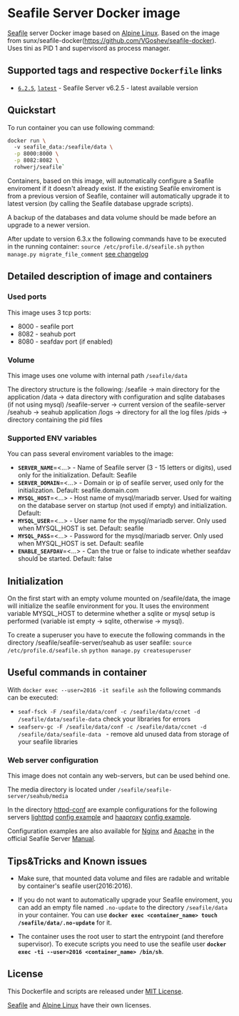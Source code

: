 # Seafile Server Docker image
[Seafile](http://seafile.com/) server Docker image based on [Alpine Linux](https://hub.docker.com/_/alpine/).
Based on the image from sunx/seafile-docker(https://github.com/VGoshev/seafile-docker).
Uses tini as PID 1 and supervisord as process manager.

## Supported tags and respective `Dockerfile` links

* [`6.2.5`](https://github.com/rohwerj/seafile-docker/blob/6.2.5/docker/Dockerfile), [`latest`](https://github.com/rohwerj/seafile-docker/blob/master/docker/Dockerfile) - Seafile Server v6.2.5 - latest available version

## Quickstart

To run container you can use following command:
```bash
docker run \  
  -v seafile_data:/seafile/data \
  -p 8000:8000 \
  -p 8082:8082 \
  rohwerj/seafile`
```
Containers, based on this image, will automatically configure
 a Seafile enviroment if it doesn't already exist. If the existing Seafile enviroment is from a previous version of Seafile, container will automatically upgrade it to latest version (by calling the Seafile database upgrade scripts).

A backup of the databases and data volume should be made before an upgrade to a newer version.

After update to version 6.3.x the following commands have to be executed in the running container:
`source /etc/profile.d/seafile.sh`
`python manage.py migrate_file_comment`
[see changelog](https://manual.seafile.com/changelog/server-changelog.html)

## Detailed description of image and containers

### Used ports

This image uses 3 tcp ports:
* 8000 - seafile port
* 8082 - seahub port
* 8080 - seafdav port (if enabled)

### Volume
This image uses one volume with internal path `/seafile/data`

The directory structure is the following:
/seafile -> main directory for the application
  /data  -> data directory with configuration and sqlite databases (if not using mysql)
  /seafile-server -> current version of the seafile-server
    /seahub       -> seahub application
  /logs   -> directory for all the log files
  /pids   -> directory containing the pid files

### Supported ENV variables

You can pass several enviroment variables to the image:
* **`SERVER_NAME`**=\<...> - Name of Seafile server (3 - 15 letters or digits), used only for the initialization. Default: Seafile
* **`SERVER_DOMAIN`**=\<...> - Domain or ip of seafile server, used only for the initialization. Default: seafile.domain.com
* **`MYSQL_HOST`**=\<...> - Host name of mysql/mariadb server. Used for waiting on the database server on startup (not used if empty) and initialization. Default: <empty>
* **`MYSQL_USER`**=\<...> - User name for the mysql/mariadb server. Only used when MYSQL_HOST is set. Default: seafile
* **`MYSQL_PASS`**=\<...> - Password for the mysql/mariadb server. Only used when MYSQL_HOST is set. Default: seafile
* **`ENABLE_SEAFDAV`**=\<...> - Can the true or false to indicate whether seafdav should be started. Default: false

## Initialization

On the first start with an empty volume mounted on /seafile/data, the image will initialize the seafile environment for you.
It uses the environment variable MYSQL_HOST to determine whether a sqlite or mysql setup is performed (variable ist empty -> sqlite, otherwise -> mysql).

To create a superuser you have to execute the following commands in the directory /seafile/seafile-server/seahub as user seafile:
`source /etc/profile.d/seafile.sh`
`python manage.py createsuperuser`

## Useful commands in container

With `docker exec --user=2016 -it seafile ash` the following commands can be executed:
* `seaf-fsck -F /seafile/data/conf -c /seafile/data/ccnet -d /seafile/data/seafile-data` check your libraries for errors
* `seafserv-gc -F /seafile/data/conf -c /seafile/data/ccnet -d /seafile/data/seafile-data ` - remove ald unused data from storage of your seafile libraries

### Web server configuration

This image does not contain any web-servers, but can be used behind one.

The media directory is located under
`/seafile/seafile-server/seahub/media`

In the directory [httpd-conf](https://github.com/rohwerj/seafile-docker/blob/master/httpd-conf/) are example configurations for the following servers
[lighttpd](https://www.lighttpd.net/) [config example](https://github.com/rohwerj/seafile-docker/blob/master/httpd-conf/lighttpd.conf.example) and
[haaproxy](https://www.haproxy.com/) [config example](https://github.com/rohwerj/seafile-docker/blob/master/httpd-conf/haproxy.cfg).

Configuration examples are also available for
[Nginx](https://manual.seafile.com/deploy/deploy_with_nginx.html) and
[Apache](https://manual.seafile.com/deploy/deploy_with_apache.html)
in the official Seafile Server [Manual](https://manual.seafile.com/).

## Tips&amp;Tricks and Known issues

* Make sure, that mounted data volume and files are radable and writable by container's seafile user(2016:2016).

* If you do not want to automatically upgrade your Seafile enviroment,
you can add an empty file named `.no-update` to the directory `/seafile/data` in your container. You can use **`docker exec <container_name> touch /seafile/data/.no-update`** for it.

* The container uses the root user to start the entrypoint (and therefore supervisor). To execute scripts you need to use the seafile user **`docker exec -ti --user=2016 <container_name> /bin/sh`**.

## License

This Dockerfile and scripts are released under [MIT License](https://github.com/rohwerj/seafile-docker/blob/master/LICENSE).

[Seafile](https://github.com/haiwen/seafile/blob/master/LICENSE.txt) and [Alpine Linux](https://www.alpinelinux.org/) have their own licenses.
